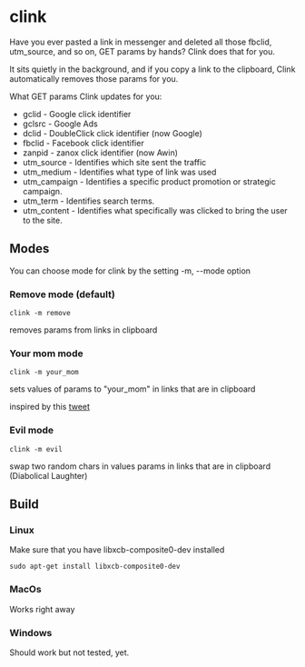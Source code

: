 # clink
Have you ever pasted a link in messenger and deleted all those fbclid, utm_source, and so on, GET params by hands? Clink does that for you.

It sits quietly in the background, and if you copy a link to the clipboard, Clink automatically removes those params for you.

What GET params Clink updates for you:
* gclid  - Google click identifier
* gclsrc  - Google Ads
* dclid - DoubleClick click identifier (now Google)
* fbclid - Facebook click identifier
* zanpid - zanox click identifier (now Awin)
* utm_source - Identifies which site sent the traffic 
* utm_medium - Identifies what type of link was used
* utm_campaign - Identifies a specific product promotion or strategic campaign.
* utm_term - Identifies search terms.
* utm_content - Identifies what specifically was clicked to bring the user to the site.

## Modes
You can choose mode for clink by the setting -m, --mode option 

### Remove mode (default)
```
clink -m remove
```
removes params from links in clipboard

### Your mom mode
```
clink -m your_mom
```
sets values of params to "your_mom" in links that are in clipboard

inspired by this [tweet](https://twitter.com/ftrain/status/1359138516681314311?s=21)

### Evil mode
```
clink -m evil
```
swap two random chars in values params in links that are in clipboard (Diabolical Laughter)

## Build

### Linux

Make sure that you have libxcb-composite0-dev installed 
```
sudo apt-get install libxcb-composite0-dev
```

### MacOs

Works right away

### Windows

Should work but not tested, yet.

